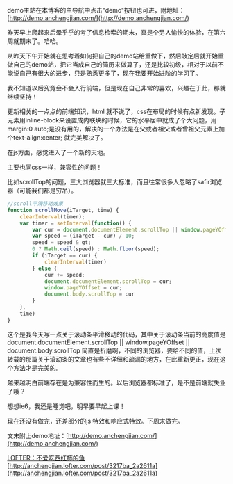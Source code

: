 demo主站在本博客的主导航中点击"demo"按钮也可进，附地址：[http://demo.anchengjian.com/](http://demo.anchengjian.com/)

昨天早上爬起来后晕乎乎的考了信息检索的期末，真是个另人愉快的体验，在第六周就期末了。哈哈。

从昨天下午开始就在思考着如何把自己的demo站给重做下，然后敲定后就开始重做自己的demo站，把它当成自己的简历来做算了，还是比较初级，相对于以前不能说自己有很大的进步，只是熟悉更多了，现在我要开始进阶的学习了。

我不知道以后究竟会不会入行前端，但是现在自己非常的喜欢，兴趣在于此，那就继续坚持！

更新相关的一点点的前端知识，html 就不说了，css在布局的时候有点新发现。子元素用inline-block来设置成内联块的时候，它的水平居中就成了个大问题，用margin:0 auto;是没有用的，解决的一个办法是在父或者祖父或者曾祖父元素上加个text-align:center; 就完美解决了。

在js方面，感觉进入了一个新的天地。

主要也同css一样，兼容性的问题！

比如scrollTop的问题，三大浏览器就三大标准，而且往常很多人忽略了safir浏览器（可能我们都是穷吊）。

```JavaScript
//scroll平滑移动效果
function scrollMove(iTarget, time) {
    clearInterval(timer);
    var timer = setInterval(function() {
        var cur = document.documentElement.scrollTop || window.pageYOffset || document.body.scrollTop;
        var speed = (iTarget - cur) / 10;
        speed = speed & gt;
        0 ? Math.ceil(speed) : Math.floor(speed);
        if (iTarget == cur) {
            clearInterval(timer)
        } else {
            cur += speed;
            document.documentElement.scrollTop = cur;
            window.pageYOffset = cur;
            document.body.scrollTop = cur
        }
    },
    time)
}
```

这个是我今天写一点关于滚动条平滑移动的代码，其中关于滚动条当前的高度值是document.documentElement.scrollTop || window.pageYOffset || document.body.scrollTop 简直是折磨啊，不同的浏览器，要给不同的值，上次转载的那篇关于滚动条的文章也有些不详细和疏漏的地方，在此重新更正，现在这个方法才是完美的。

越来越明白前端存在是为兼容性而生的。以后浏览器都标准了，是不是前端就失业了哦？

想想ie6，我还是睡觉吧，明早要早起上课！

现在还没有做完，还差部分的js 特效和响应式特效。下周末做完。

文末附上demo地址：[http://demo.anchengjian.com/](http://demo.anchengjian.com/)

[LOFTER：不爱吃西红柿的鱼](http://anchengjian.lofter.com)   [http://anchengjian.lofter.com/post/3217ba_2a2611a](http://anchengjian.lofter.com/post/3217ba_2a2611a)